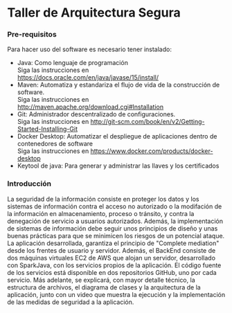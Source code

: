# Taller de Arquitectura Segura
### Pre-requisitos
Para hacer uso del software es necesario tener instalado:
* Java: Como lenguaje de programación                                      
    Siga las instrucciones en https://docs.oracle.com/en/java/javase/15/install/
* Maven: Automatiza y estandariza el flujo de vida de la construcción de software.                 
    Siga las instrucciones en http://maven.apache.org/download.cgi#Installation
* Git: Administrador descentralizado de configuraciones.                     
    Siga las instrucciones en http://git-scm.com/book/en/v2/Getting-Started-Installing-Git
* Docker Desktop: Automatizar el despliegue de aplicaciones dentro de contenedores de software                                   
    Siga las instrucciones en https://www.docker.com/products/docker-desktop
* Keytool de java: Para generar y administrar las llaves y los certificados

### Introducción
La seguridad de la información consiste en proteger los datos y los sistemas de información contra el acceso no autorizado o la modifación de la información en almacenamiento, 
proceso o tránsito, y contra la denegación de servicio a usuarios autorizados. Además, la implementación de sistemas de información debe seguir unos principios de diseño y unas
buenas prácticas para que se minimicen los riesgos de un potencial ataque.                                          
La aplicación desarrollada, garantiza el principio de "Complete mediation" desde los frentes de usuario y servidor. Además, el BackEnd consiste de dos máquinas virtuales EC2 de AWS 
que alojan un servidor, desarrollado con SparkJava, con los servicios propios de la aplicación. El código fuente de los servicios está disponible en dos repositorios GitHub, uno
por cada servicio. Más adelante, se explicará, con mayor detalle técnico, la estructura de archivos, el diagrama de clases y la arquitectura de la aplicación, junto con un
video que muestra la ejecución y la implementación de las medidas de seguridad a la aplicación. 
